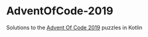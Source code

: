 # AdventOfCode-2019
Solutions to the [Advent Of Code 2019](https://adventofcode.com/2019) puzzles in Kotlin
